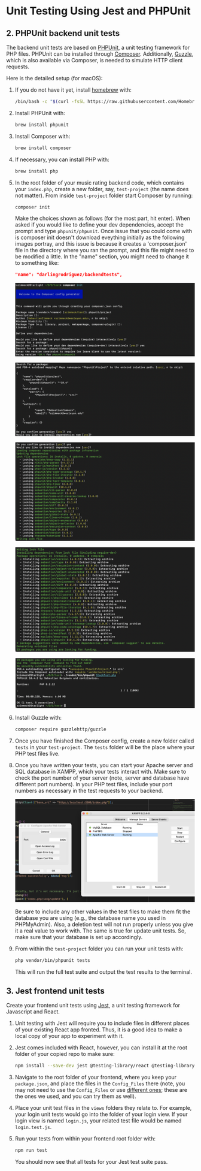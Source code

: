 # Unit Testing Using Jest and PHPUnit

## 2. PHPUnit backend unit tests

The backend unit tests are based on [PHPUnit](https://docs.phpunit.de),
a unit testing framework for PHP files. PHPUnit can be installed through
[Composer](https://getcomposer.org). Additionally, [Guzzle](https://guzzle3.readthedocs.io),
which is also available via Composer, is needed to simulate HTTP client requests.

Here is the detailed setup (for macOS):

1. If you do not have it yet, install [homebrew](https://brew.sh/) with:

   ```bash
   /bin/bash -c "$(curl -fsSL https://raw.githubusercontent.com/Homebrew/install/HEAD/install.sh)"
   ```

2. Install PHPUnit with:

   ```bash
   brew install phpunit
   ```

3. Install Composer with:

   ```bash
   brew install composer
   ```

4. If necessary, you can install PHP with:

   ```bash
   brew install php
   ```

5. In the root folder of your music rating backend code, which contains your
   `index.php`, create a new folder, say, `test-project` (the name does not matter).
   From inside `test-project` folder start Composer by running:

   ```bash
   composer init
   ```

   Make the choices shown as follows (for the most part, hit enter). When asked
   if you would like to define your dev dependencies, accept the prompt and
   type `phpunit/phpunit`. Once issue that you could come with is composer init doesn't download eveything initially as the following images portray, and this issue is because it creates a 'composer.json' file in the directory where you ran the prompt, and this file might need to be modified a little. In the "name" section, you might need to change it to something like:

   ```json
   "name": "darlingrodriguez/backendtests",
   ```

   ![Screenshot1](Screenshots/Screenshot_1.png)

   ![Screenshot2](Screenshots/Screenshot_2.png)

   ![Screenshot3](Screenshots/Screenshot_3.png)

   ![Screenshot4](Screenshots/Screenshot_4.png)

   ![Screenshot5](Screenshots/Screenshot_5.png)

6. Install Guzzle with:

   ```bash
   composer require guzzlehttp/guzzle
   ```

7. Once you have finished the Composer config, create a new folder called `tests`
   in your `test-project`. The `tests` folder will be the place where your PHP
   test files live.

8. Once you have written your tests, you can start your Apache server and SQL
   database in XAMPP, which your tests interact with. Make sure to check the port
   number of your server (note, server and database have different port numbers).
   In your PHP test files, include your port numbers as necessary in the test
   requests to your backend.

   ![Screenshot6](Screenshots/Screenshot_6.png)

   Be sure to include any other values in the test files to make them fit the
   database you are using (e.g., the database name you used in PHPMyAdmin). Also,
   a deletion test will not run properly unless you give it a real
   value to work with. The same is true for update unit tests. So, make sure
   that your database is set up accordingly.

9. From within the `test-project` folder you can run your unit tests with:

   ```bash
   php vendor/bin/phpunit tests
   ```

   This will run the full test suite and output the test results to the terminal.

## 3. Jest frontend unit tests

Create your frontend unit tests using [Jest](https://jestjs.io/), a unit
testing framework for Javascript and React.

1. Unit testing with Jest will require you to include files in different places
   of your existing React app fronted. Thus, it is a good idea to make a local
   copy of your app to experiment with it.
2. Jest comes included with React, however, you can install it at the root folder
   of your copied repo to make sure:

   ```bash
   npm install --save-dev jest @testing-library/react @testing-library/jest-dom
   ```

3. Navigate to the root folder of your frontend, where you keep your
   `package.json`, and place the files in the `Config_Files` there (note, you
   may not need to use the `Config_Files` or use [different ones](https://jestjs.io/docs/configuration);
   these are the ones we used, and you can try them as well).
4. Place your unit test files in the `views` folders they relate to. For example,
   your login unit tests would go into the folder of your login view. If your
   login view is named `login.js`, your related test file would be named
   `login.test.js`.
5. Run your tests from within your frontend root folder with:

   ```bash
   npm run test
   ```

   You should now see that all tests for your Jest test suite pass.
